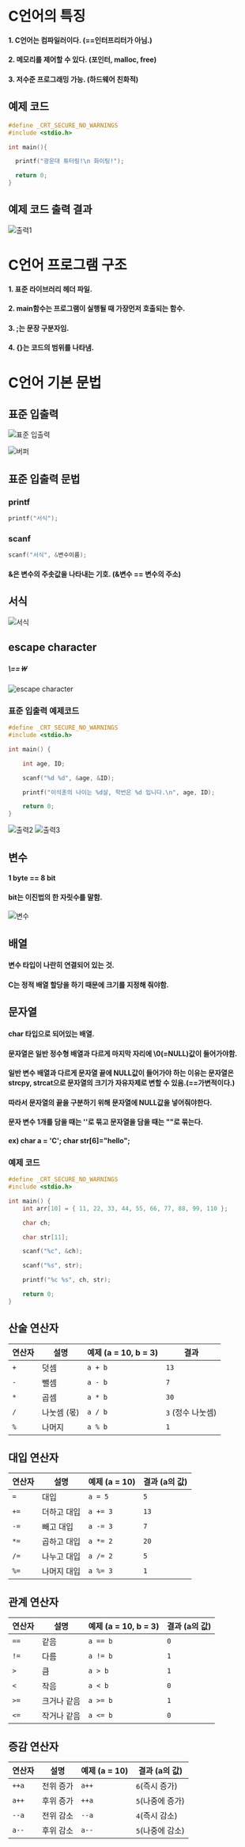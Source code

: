 
# C언어의 특징
#### 1. C언어는 컴파일러이다. (==인터프리터가 아님.)
#### 2. 메모리를 제어할 수 있다. (포인터, malloc, free)
#### 3. 저수준 프로그래밍 가능. (하드웨어 친화적)
## 예제 코드
```c
#define _CRT_SECURE_NO_WARNINGS
#include <stdio.h>

int main(){

  printf("광운대 튜터링!\n 화이팅!");

  return 0;
}
```
## 예제 코드 출력 결과
![출력1](https://raw.githubusercontent.com/2025-Tutoring-KW/image/refs/heads/main/%EC%B6%9C%EB%A0%A51.png)
# C언어 프로그램 구조

#### 1. 표준 라이브러리 헤더 파일.
#### 2. main함수는 프로그램이 실행될 때 가장먼저 호출되는 함수.
#### 3. ;는 문장 구분자임.
#### 4. {}는 코드의 범위를 나타냄.

# C언어 기본 문법
## 표준 입출력
![표준 입출력](https://raw.githubusercontent.com/2025-Tutoring-KW/image/refs/heads/main/%EC%9E%85%EC%B6%9C%EB%A0%A5_%EC%8A%A4%ED%8A%B8%EB%A6%BC.jpg)

![버퍼](https://raw.githubusercontent.com/2025-Tutoring-KW/image/refs/heads/main/%EB%B2%84%ED%8D%BC.jpg)
## 표준 입출력 문법
### printf 
```C
printf("서식");
```

### scanf
```C
scanf("서식", &변수이름);
```
#### &은 변수의 주솟값을 나타내는 기호. (&변수 == 변수의 주소)

## 서식
![서식](https://raw.githubusercontent.com/2025-Tutoring-KW/image/refs/heads/main/%EC%84%9C%EC%8B%9D.png)

## escape character 
##### \\==￦

![escape character](https://raw.githubusercontent.com/2025-Tutoring-KW/image/refs/heads/main/escape_character.png)

### 표준 입출력 예제코드
```c
#define _CRT_SECURE_NO_WARNINGS
#include <stdio.h>

int main() {

	int age, ID;

	scanf("%d %d", &age, &ID);

	printf("이석훈의 나이는 %d살, 학번은 %d 입니다.\n", age, ID);

	return 0;
}
```
![출력2](https://raw.githubusercontent.com/2025-Tutoring-KW/image/refs/heads/main/%EC%B6%9C%EB%A0%A52.png)
![출력3](https://raw.githubusercontent.com/2025-Tutoring-KW/image/refs/heads/main/%EC%B6%9C%EB%A0%A53.png)

## 변수
#### 1 byte == 8 bit 
#### bit는 이진법의 한 자릿수를 말함.
![변수](https://raw.githubusercontent.com/2025-Tutoring-KW/image/refs/heads/main/%EB%B3%80%EC%88%98.png)

## 배열
#### 변수 타입이 나란히 연결되어 있는 것.
#### C는 정적 배열 할당을 하기 때문에 크기를 지정해 줘야함.

## 문자열
#### char 타입으로 되어있는 배열.
#### 문자열은 일반 정수형 배열과 다르게 마지막 자리에 \0(=NULL)값이 들어가야함.
#### 일반 변수 배열과 다르게 문자열 끝에 NULL값이 들어가야 하는 이유는 문자열은 strcpy, strcat으로 문자열의 크기가 자유자제로 변할 수 있음.(==가변적이다.)
#### 따라서 문자열의 끝을 구분하기 위해 문자열에 NULL값을 넣어줘야한다.
#### 문자 변수 1개를 담을 때는 ''로 묶고 문자열을 담을 때는 ""로 묶는다. 
#### ex) char a = 'C'; char str[6]="hello";
### 예제 코드
```c
#define _CRT_SECURE_NO_WARNINGS
#include <stdio.h>

int main() {
	int arr[10] = { 11, 22, 33, 44, 55, 66, 77, 88, 99, 110 };

	char ch;

	char str[11];

	scanf("%c", &ch);

	scanf("%s", str);

	printf("%c %s", ch, str);

	return 0;
}
```
## 산술 연산자

| **연산자**   | **설명**              | **예제 (a = 10, b = 3)**        | **결과**             |
|--------------|-----------------------|---------------------------------|----------------------|
| `+`          | 덧셈                  | `a + b`                         | `13`                 |
| `-`          | 뺄셈                  | `a - b`                         | `7`                  |
| `*`          | 곱셈                  | `a * b`                         | `30`                 |
| `/`          | 나눗셈 (몫)           | `a / b`                         | `3` (정수 나눗셈)     |
| `%`          | 나머지                | `a % b`                         | `1`                  |


## 대입 연산자

| **연산자**    | **설명**              | **예제 (a = 10)**        | **결과 (a의 값)**           |
|---------------|-----------------------|---------------------------------|----------------------|
| `=`           | 대입                  | `a = 5`                         | `5`                  |
| `+=`          | 더하고 대입           | `a += 3`                        | `13`                  |
| `-=`          | 빼고 대입             | `a -= 3`                        | `7`                   |
| `*=`          | 곱하고 대입           | `a *= 2`                        | `20`                  |
| `/=`          | 나누고 대입           | `a /= 2`                        | `5`                   |
| `%=`          | 나머지 대입           | `a %= 3`                        | `1`                   |

## 관계 연산자

| **연산자**    | **설명**              | **예제 (a = 10, b = 3)**        | **결과 (a의 값)**    |
|---------------|-----------------------|---------------------------------|----------------------|
| `==`          | 같음                  | `a == b`                        | `0`                  |
| `!=`          | 다름                  | `a != b`                        | `1`                  |
| `>`           | 큼                    | `a > b`                         | `1`                  |
| `<`           | 작음                  | `a < b`                         | `0`                  |
| `>=`          | 크거나 같음            | `a >= b`                        | `1`                  |
| `<=`          | 작거나 같음            | `a <= b`                        | `0`                  |

## 증감 연산자

| **연산자**    | **설명**              | **예제 (a = 10)**        | **결과 (a의 값)**            |
|---------------|-----------------------|---------------------------------|-----------------------|
| `++a`         | 전위 증가              | `a++`                           | `6`(즉시 증가)        |
| `a++`         | 후위 증가              | `++a`                           | `5`(나중에 증가)      |
| `--a`         | 전위 감소              | `--a`                           | `4`(즉시 감소)        |
| `a--`         | 후위 감소              | `a--`                           | `5`(나중에 감소)      |
